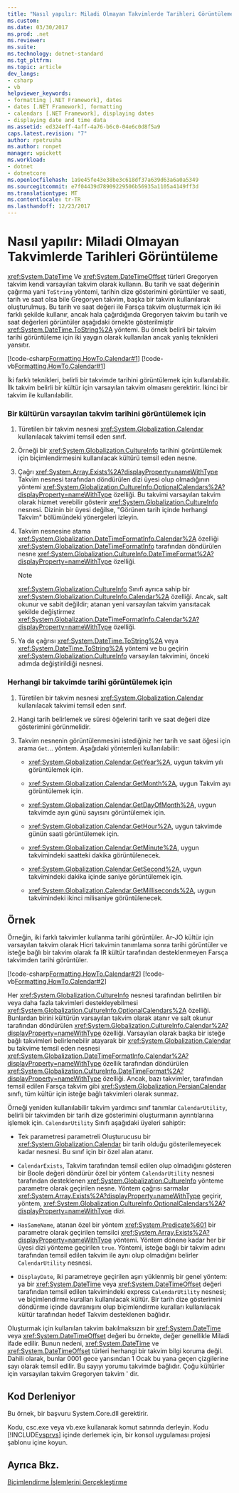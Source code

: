 ```yaml
---
title: "Nasıl yapılır: Miladi Olmayan Takvimlerde Tarihleri Görüntüleme"
ms.custom: 
ms.date: 03/30/2017
ms.prod: .net
ms.reviewer: 
ms.suite: 
ms.technology: dotnet-standard
ms.tgt_pltfrm: 
ms.topic: article
dev_langs:
- csharp
- vb
helpviewer_keywords:
- formatting [.NET Framework], dates
- dates [.NET Framework], formatting
- calendars [.NET Framework], displaying dates
- displaying date and time data
ms.assetid: ed324eff-4aff-4a76-b6c0-04e6c0d8f5a9
caps.latest.revision: "7"
author: rpetrusha
ms.author: ronpet
manager: wpickett
ms.workload:
- dotnet
- dotnetcore
ms.openlocfilehash: 1a9e45fe43e38be3c618df37a639d63a6a0a5349
ms.sourcegitcommit: e7f04439d78909229506b56935a1105a4149ff3d
ms.translationtype: MT
ms.contentlocale: tr-TR
ms.lasthandoff: 12/23/2017
---
```

# <a name="how-to-display-dates-in-non-gregorian-calendars"></a>Nasıl yapılır: Miladi Olmayan Takvimlerde Tarihleri Görüntüleme
<xref:System.DateTime> Ve <xref:System.DateTimeOffset> türleri Gregoryen takvim kendi varsayılan takvim olarak kullanın. Bu tarih ve saat değerinin çağırma yani `ToString` yöntemi, tarihin dize gösterimini görüntüler ve saati, tarih ve saat olsa bile Gregoryen takvim, başka bir takvim kullanılarak oluşturulmuş. Bu tarih ve saat değeri ile Farsça takvim oluşturmak için iki farklı şekilde kullanır, ancak hala çağırdığında Gregoryen takvim bu tarih ve saat değerleri görüntüler aşağıdaki örnekte gösterilmiştir <xref:System.DateTime.ToString%2A> yöntemi. Bu örnek belirli bir takvim tarihi görüntüleme için iki yaygın olarak kullanılan ancak yanlış teknikleri yansıtır.  
  
 [!code-csharp[Formatting.HowTo.Calendar#1](../../../samples/snippets/csharp/VS_Snippets_CLR/Formatting.HowTo.Calendar/cs/Calendar1.cs#1)]
 [!code-vb[Formatting.HowTo.Calendar#1](../../../samples/snippets/visualbasic/VS_Snippets_CLR/Formatting.HowTo.Calendar/vb/Calendar1.vb#1)]  
  
 İki farklı teknikleri, belirli bir takvimde tarihini görüntülemek için kullanılabilir. İlk takvim belirli bir kültür için varsayılan takvim olmasını gerektirir. İkinci bir takvim ile kullanılabilir.  
  
### <a name="to-display-the-date-for-a-cultures-default-calendar"></a>Bir kültürün varsayılan takvim tarihini görüntülemek için  
  
1.  Türetilen bir takvim nesnesi <xref:System.Globalization.Calendar> kullanılacak takvimi temsil eden sınıf.  
  
2.  Örneği bir <xref:System.Globalization.CultureInfo> tarihini görüntülemek için biçimlendirmesini kullanılacak kültürü temsil eden nesne.  
  
3.  Çağrı <xref:System.Array.Exists%2A?displayProperty=nameWithType> Takvim nesnesi tarafından döndürülen dizi üyesi olup olmadığının yöntemi <xref:System.Globalization.CultureInfo.OptionalCalendars%2A?displayProperty=nameWithType> özelliği. Bu takvimi varsayılan takvim olarak hizmet verebilir gösterir <xref:System.Globalization.CultureInfo> nesnesi. Dizinin bir üyesi değilse, "Görünen tarih içinde herhangi Takvim" bölümündeki yönergeleri izleyin.  
  
4.  Takvim nesnesine atama <xref:System.Globalization.DateTimeFormatInfo.Calendar%2A> özelliği <xref:System.Globalization.DateTimeFormatInfo> tarafından döndürülen nesne <xref:System.Globalization.CultureInfo.DateTimeFormat%2A?displayProperty=nameWithType> özelliği.  
  
    > [!NOTE]
    >  <xref:System.Globalization.CultureInfo> Sınıfı ayrıca sahip bir <xref:System.Globalization.CultureInfo.Calendar%2A> özelliği. Ancak, salt okunur ve sabit değildir; atanan yeni varsayılan takvim yansıtacak şekilde değiştirmez <xref:System.Globalization.DateTimeFormatInfo.Calendar%2A?displayProperty=nameWithType> özelliği.  
  
5.  Ya da çağrısı <xref:System.DateTime.ToString%2A> veya <xref:System.DateTime.ToString%2A> yöntemi ve bu geçirin <xref:System.Globalization.CultureInfo> varsayılan takvimini, önceki adımda değiştirildiği nesnesi.  
  
### <a name="to-display-the-date-in-any-calendar"></a>Herhangi bir takvimde tarihi görüntülemek için  
  
1.  Türetilen bir takvim nesnesi <xref:System.Globalization.Calendar> kullanılacak takvimi temsil eden sınıf.  
  
2.  Hangi tarih belirlemek ve süresi öğelerini tarih ve saat değeri dize gösterimini görünmelidir.  
  
3.  Takvim nesnenin görüntülenmesini istediğiniz her tarih ve saat öğesi için arama `Get`... yöntem. Aşağıdaki yöntemleri kullanılabilir:  
  
    -   <xref:System.Globalization.Calendar.GetYear%2A>, uygun takvim yılı görüntülemek için.  
  
    -   <xref:System.Globalization.Calendar.GetMonth%2A>, uygun Takvim ayı görüntülemek için.  
  
    -   <xref:System.Globalization.Calendar.GetDayOfMonth%2A>, uygun takvimde ayın günü sayısını görüntülemek için.  
  
    -   <xref:System.Globalization.Calendar.GetHour%2A>, uygun takvimde günün saati görüntülemek için.  
  
    -   <xref:System.Globalization.Calendar.GetMinute%2A>, uygun takvimindeki saatteki dakika görüntülenecek.  
  
    -   <xref:System.Globalization.Calendar.GetSecond%2A>, uygun takvimindeki dakika içinde saniye görüntülemek için.  
  
    -   <xref:System.Globalization.Calendar.GetMilliseconds%2A>, uygun takvimindeki ikinci milisaniye görüntülenecek.  
  
## <a name="example"></a>Örnek  
 Örneğin, iki farklı takvimler kullanma tarihi görüntüler. Ar-JO kültür için varsayılan takvim olarak Hicri takvimin tanımlama sonra tarihi görüntüler ve isteğe bağlı bir takvim olarak fa IR kültür tarafından desteklenmeyen Farsça takvimden tarihi görüntüler.  
  
 [!code-csharp[Formatting.HowTo.Calendar#2](../../../samples/snippets/csharp/VS_Snippets_CLR/Formatting.HowTo.Calendar/cs/Calendar1.cs#2)]
 [!code-vb[Formatting.HowTo.Calendar#2](../../../samples/snippets/visualbasic/VS_Snippets_CLR/Formatting.HowTo.Calendar/vb/Calendar1.vb#2)]  
  
 Her <xref:System.Globalization.CultureInfo> nesnesi tarafından belirtilen bir veya daha fazla takvimleri destekleyebilmesi <xref:System.Globalization.CultureInfo.OptionalCalendars%2A> özelliği. Bunlardan birini kültürün varsayılan takvim olarak atanır ve salt okunur tarafından döndürülen <xref:System.Globalization.CultureInfo.Calendar%2A?displayProperty=nameWithType> özelliği. Varsayılan olarak başka bir isteğe bağlı takvimleri belirlenebilir atayarak bir <xref:System.Globalization.Calendar> bu takvime temsil eden nesnesi <xref:System.Globalization.DateTimeFormatInfo.Calendar%2A?displayProperty=nameWithType> özellik tarafından döndürülen <xref:System.Globalization.CultureInfo.DateTimeFormat%2A?displayProperty=nameWithType> özelliği. Ancak, bazı takvimler, tarafından temsil edilen Farsça takvim gibi <xref:System.Globalization.PersianCalendar> sınıfı, tüm kültür için isteğe bağlı takvimleri olarak sunmaz.  
  
 Örneği yeniden kullanılabilir takvim yardımcı sınıf tanımlar `CalendarUtility`, belirli bir takvimden bir tarih dize gösterimini oluşturmanın ayrıntılarına işlemek için. `CalendarUtility` Sınıfı aşağıdaki üyeleri sahiptir:  
  
-   Tek parametresi parametreli Oluşturucusu bir <xref:System.Globalization.Calendar> bir tarih olduğu gösterilemeyecek kadar nesnesi. Bu sınıf için bir özel alan atanır.  
  
-   `CalendarExists`, Takvim tarafından temsil edilen olup olmadığını gösteren bir Boole değeri döndürür özel bir yöntem `CalendarUtility` nesnesi tarafından desteklenen <xref:System.Globalization.CultureInfo> yönteme parametre olarak geçirilen nesne. Yöntem çağrısı sarmalar <xref:System.Array.Exists%2A?displayProperty=nameWithType> geçirir, yöntem, <xref:System.Globalization.CultureInfo.OptionalCalendars%2A?displayProperty=nameWithType> dizi.  
  
-   `HasSameName`, atanan özel bir yöntem <xref:System.Predicate%601> bir parametre olarak geçirilen temsilci <xref:System.Array.Exists%2A?displayProperty=nameWithType> yöntemi. Yöntem dönene kadar her bir üyesi dizi yönteme geçirilen `true`. Yöntemi, isteğe bağlı bir takvim adını tarafından temsil edilen takvim ile aynı olup olmadığını belirler `CalendarUtility` nesnesi.  
  
-   `DisplayDate`, iki parametreye geçirilen aşırı yüklenmiş bir genel yöntem: ya bir <xref:System.DateTime> veya <xref:System.DateTimeOffset> değeri tarafından temsil edilen takvimindeki express `CalendarUtility` nesnesi; ve biçimlendirme kuralları kullanılacak kültür. Bir tarih dize gösterimini döndürme içinde davranışını olup biçimlendirme kuralları kullanılacak kültür tarafından hedef Takvim desteklenen bağlıdır.  
  
 Oluşturmak için kullanılan takvim bakılmaksızın bir <xref:System.DateTime> veya <xref:System.DateTimeOffset> değeri bu örnekte, değer genellikle Miladi ifade edilir. Bunun nedeni, <xref:System.DateTime> ve <xref:System.DateTimeOffset> türleri herhangi bir takvim bilgi koruma değil. Dahili olarak, bunlar 0001 gece yarısından 1 Ocak bu yana geçen çizgilerine sayı olarak temsil edilir. Bu sayıyı yorumu takvimde bağlıdır. Çoğu kültürler için varsayılan takvim Gregoryen takvim ' dir.  
  
## <a name="compiling-the-code"></a>Kod Derleniyor  
 Bu örnek, bir başvuru System.Core.dll gerektirir.  
  
 Kodu, csc.exe veya vb.exe kullanarak komut satırında derleyin. Kodu [!INCLUDE[vsprvs](../../../includes/vsprvs-md.md)] içinde derlemek için, bir konsol uygulaması projesi şablonu içine koyun.  
  
## <a name="see-also"></a>Ayrıca Bkz.  
 [Biçimlendirme İşlemlerini Gerçekleştirme](../../../docs/standard/base-types/performing-formatting-operations.md)
